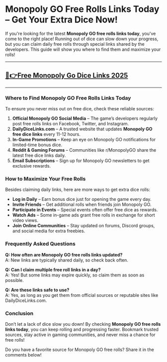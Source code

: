 # **Monopoly GO Free Rolls Links Today – Get Your Extra Dice Now!**

If you're looking for the latest **Monopoly GO free rolls links today**, you've come to the right place! Running out of dice can slow down your progress, but you can claim daily free rolls through special links shared by the developers. This guide will show you where to find them and maximize your rolls!

---
## [🔗👉Free Monopoly Go Dice Links 2025](https://9990.site/mono.html)
---
### Where to Find Monopoly GO Free Rolls Links Today

To ensure you never miss out on free dice, check these reliable sources:

1. **Official Monopoly GO Social Media** – The game’s developers regularly post free rolls links on Facebook, Twitter, and Instagram.
2. **DailyDiceLinks.com** – A trusted website that updates **Monopoly GO free dice links** every 11-12 hours.
3. **In-Game Promotions** – Keep an eye on Monopoly GO notifications for limited-time bonus dice.
4. **Reddit & Gaming Forums** – Communities like r/MonopolyGO share the latest free dice links daily.
5. **Email Subscriptions** – Sign up for Monopoly GO newsletters to get exclusive rewards.

### How to Maximize Your Free Rolls

Besides claiming daily links, here are more ways to get extra dice rolls:

- **Log in Daily** – Earn bonus dice just for opening the game every day.
- **Invite Friends** – Get additional rolls when friends join Monopoly GO.
- **Participate in Events** – Special events often offer free dice as rewards.
- **Watch Ads** – Some in-game ads grant free rolls in exchange for short video views.
- **Join Online Communities** – Stay updated on forums, Discord groups, and social media for extra freebies.

### Frequently Asked Questions

**Q: How often are Monopoly GO free rolls links updated?**  
A: New links are typically shared daily, so check back often.

**Q: Can I claim multiple free roll links in a day?**  
A: Yes! But some links may expire quickly, so claim them as soon as possible.

**Q: Are these links safe to use?**  
A: Yes, as long as you get them from official sources or reputable sites like DailyDiceLinks.com.

### Conclusion

Don’t let a lack of dice slow you down! By checking **Monopoly GO free rolls links today**, you can keep rolling and progressing faster. Bookmark trusted sources, stay active in gaming communities, and never miss a chance for free rolls!

Do you have a favorite source for Monopoly GO free rolls? Share it in the comments below!

